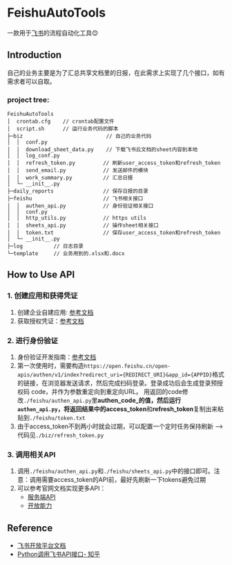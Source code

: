 # FeishuAutoTools
一款用于[飞书](https://www.feishu.cn/)的流程自动化工具😊

## Introduction
自己的业务主要是为了汇总共享文档里的日报，在此需求上实现了几个接口，如有需求者可以自取。

### project tree:
```
FeishuAutoTools
│  crontab.cfg    // crontab配置文件
│  script.sh      // 运行业务代码的脚本
├─biz                           // 自己的业务代码
│  │  conf.py
│  │  download_sheet_data.py    // 下载飞书云文档的sheet内容到本地
│  │  log_conf.py
│  │  refresh_token.py         // 刷新user_access_token和refresh_token
│  │  send_email.py            // 发送邮件的模块
│  │  work_summary.py          // 汇总日报
│  └─ __init__.py
├─daily_reports                // 保存日报的目录
├─feishu                       // 飞书相关接口
│  │  authen_api.py            // 身份验证相关接口
│  │  conf.py
│  │  http_utils.py            // https utils
│  │  sheets_api.py            // 操作sheet相关接口
│  │  token.txt                // 保存user_access_token和refresh_token
│  └─ __init__.py
├─log          // 日志目录
└─template     // 业务用到的.xlsx和.docx
```

## How to Use API
### 1. 创建应用和获得凭证
1. 创建企业自建应用: [参考文档](https://open.feishu.cn/document/uQjL04CN/ukzM04SOzQjL5MDN)
2. 获取授权凭证：[参考文档](https://open.feishu.cn/document/ukTMukTMukTM/uMTNz4yM1MjLzUzM)

### 2. 进行身份验证
1. 身份验证开发指南：[参考文档](https://open.feishu.cn/document/ukTMukTMukTM/uETOwYjLxkDM24SM5AjN)
2. 第一次使用时，需要构造`https://open.feishu.cn/open-apis/authen/v1/index?redirect_uri={REDIRECT_URI}&app_id={APPID}`格式的链接，在浏览器发送请求，然后完成扫码登录。登录成功后会生成登录预授权码 code，并作为参数重定向到重定向URL。
用返回的code修改`./feishu/authen_api.py`里**authen\_code\_**的值，然后运行`authen_api.py`，将返回结果中的**access_token**和**refresh_token**复制出来粘贴到`./feishu/token.txt`
3. 由于access_token不到两小时就会过期，可以配置一个定时任务保持刷新 --> 代码见`./biz/refresh_token.py`

### 3. 调用相关API
1. 调用`./feishu/authen_api.py`和`./feishu/sheets_api.py`中的接口即可。注意：调用需要access_token的API前，最好先刷新一下tokens避免过期
2. 可以参考官网文档实现更多API：
	+ [服务端API](https://open.feishu.cn/document/ukTMukTMukTM/uITNz4iM1MjLyUzM)
	+ [开放能力](https://open.feishu.cn/document/ugTM5UjL4ETO14COxkTN/uEDN04SM0QjLxQDN)

## Reference
- [飞书开放平台文档](https://open.feishu.cn/document/uQjL04CN/ucDOz4yN4MjL3gzM)
- [Python调用飞书API接口- 知乎](https://zhuanlan.zhihu.com/p/127962748)
